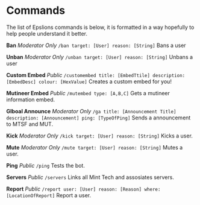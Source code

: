 # Commands
The list of Epslions commands is below, it is formatted in a way hopefully to help people understand it better.

**Ban**
_Moderator Only_
`/ban target: [User] reason: [String]`
Bans a user

**Unban**
_Moderator Only_
`/unban target: [User] reason: [String]`
Unbans a user

**Custom Embed**
_Public_
`/customembed title: [EmbedTtile] description: [EmbedDesc] colour: [HexValue]`
Creates a custom embed for you!

**Mutineer Embed**
_Public_
`/mutembed type: [A,B,C]`
Gets a mutineer information embed.

**Glboal Announce**
_Moderator Only_
`/ga title: [Announcement Title] description: [Announcement] ping: [TypeOfPing]`
Sends a announcement to MTSF and MUT.

**Kick**
_Moderator Only_
`/kick target: [User] reason: [String]`
Kicks a user.

**Mute**
_Moderator Only_
`/mute target: [User] reason: [String]`
Mutes a user.

**Ping**
_Public_
`/ping`
Tests the bot.

**Servers**
_Public_
`/servers`
Links all Mint Tech and assosiates servers.

**Report**
_Public_
`/report user: [User] reason: [Reason] where: [LocationOfReport]`
Report a user.





